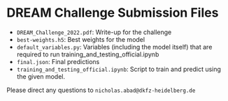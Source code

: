 # DREAM Challenge Submission Files
- `DREAM_Challenge_2022.pdf`: Write-up for the challenge
- `best-weights.h5`: Best weights for the model
- `default_variables.py`: Variables (including the model itself) that are required to run training_and_testing_official.ipynb
- `final.json`: Final predictions
- `training_and_testing_official.ipynb`: Script to train and predict using the given model.

Please direct any questions to `nicholas.abad@dkfz-heidelberg.de`
